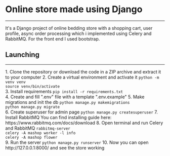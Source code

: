 <h1>Online store made using Django</h1>
<hr>
It's a Django project of online bedding store with a shopping cart, user profile, async order processing which i implemented using Celery and RabbitMQ. For the front end I used bootstrap.
<h2>Launching</h2>
<hr>
1. Clone the repository or download the code in a ZIP archive and extract it to your computer
2. Create a virtual environment and activate it
<code>python -m venv venv</code><br>
<code>source venv/bin/activate</code><br>
3. Install requirements
<code>pip install -r requirements.txt</code><br>
4. Create and fill ".env" file with a template ".env.example"
5. Make migrations and init the db
<code>python manage.py makemigrations</code><br>
<code>python manage.py migrate</code><br>
6. Create superuser for admin page
<code>python manage.py createsuperuser</code>
7. Install RabbitMQ
You can find installing guide here: https://www.rabbitmq.com/docs/download
8. Open terminal and run Celery and RabbitMQ
<code>rabbitmq-server</code><br>
<code>celery -A mashop worker -l info</code><br>
<code>celery -A mashop flower</code><br>
9. Run the server
<code>python manage.py runserver</code>
10. Now you can open http://127.0.0.1:8000/ and see the store working
